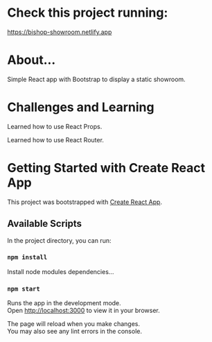 # Check this project running:
https://bishop-showroom.netlify.app

# About...
Simple React app with Bootstrap to display a static showroom.

# Challenges and Learning
Learned how to use React Props.
  
Learned how to use React Router.

# Getting Started with Create React App

This project was bootstrapped with [Create React App](https://github.com/facebook/create-react-app).

## Available Scripts

In the project directory, you can run:

### `npm install`

Install node modules dependencies...

### `npm start`

Runs the app in the development mode.\
Open [http://localhost:3000](http://localhost:3000) to view it in your browser.

The page will reload when you make changes.\
You may also see any lint errors in the console.